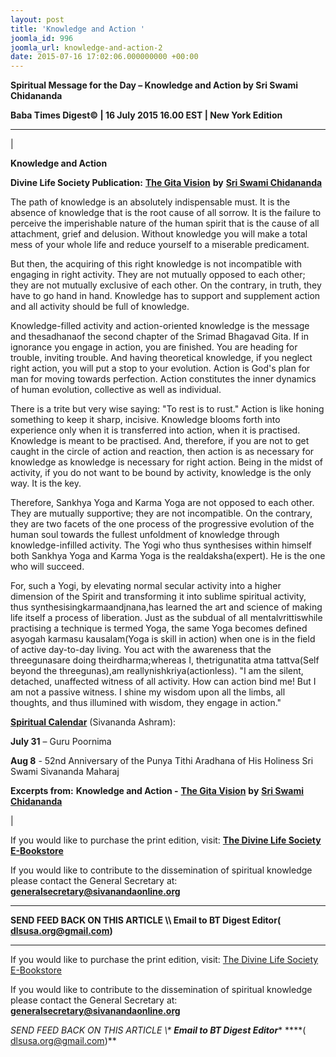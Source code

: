 ```yaml
---
layout: post
title: 'Knowledge and Action '
joomla_id: 996
joomla_url: knowledge-and-action-2
date: 2015-07-16 17:02:06.000000000 +00:00
---
```

  

















































**Spiritual Message for the Day – Knowledge and Action by Sri Swami Chidananda**

 **Baba Times Digest© | 16 July 2015 16.00 EST | New York Edition**

* * *

| 

**Knowledge and Action**

**Divine Life Society Publication:** [**The Gita Vision**](http://www.dlshq.org/download/gita_vision.htm#_VPID_10) **by** [**Sri Swami Chidananda**](http://www.dlshq.org/saints/chida.htm)

The path of knowledge is an absolutely indispensable must. It is the absence of knowledge that is the root cause of all sorrow. It is the failure to perceive the imperishable nature of the human spirit that is the cause of all attachment, grief and delusion. Without knowledge you will make a total mess of your whole life and reduce yourself to a miserable predicament.

But then, the acquiring of this right knowledge is not incompatible with engaging in right activity. They are not mutually opposed to each other; they are not mutually exclusive of each other. On the contrary, in truth, they have to go hand in hand. Knowledge has to support and supplement action and all activity should be full of knowledge.

Knowledge-filled activity and action-oriented knowledge is the message and thesadhanaof the second chapter of the Srimad Bhagavad Gita. If in ignorance you engage in action, you are finished. You are heading for trouble, inviting trouble. And having theoretical knowledge, if you neglect right action, you will put a stop to your evolution. Action is God's plan for man for moving towards perfection. Action constitutes the inner dynamics of human evolution, collective as well as individual.

There is a trite but very wise saying: "To rest is to rust." Action is like honing something to keep it sharp, incisive. Knowledge blooms forth into experience only when it is transferred into action, when it is practised. Knowledge is meant to be practised. And, therefore, if you are not to get caught in the circle of action and reaction, then action is as necessary for knowledge as knowledge is necessary for right action. Being in the midst of activity, if you do not want to be bound by activity, knowledge is the only way. It is the key.

Therefore, Sankhya Yoga and Karma Yoga are not opposed to each other. They are mutually supportive; they are not incompatible. On the contrary, they are two facets of the one process of the progressive evolution of the human soul towards the fullest unfoldment of knowledge through knowledge-infilled activity. The Yogi who thus synthesises within himself both Sankhya Yoga and Karma Yoga is the realdaksha(expert). He is the one who will succeed.

For, such a Yogi, by elevating normal secular activity into a higher dimension of the Spirit and transforming it into sublime spiritual activity, thus synthesisingkarmaandjnana,has learned the art and science of making life itself a process of liberation. Just as the subdual of all mentalvrittiswhile practising a technique is termed Yoga, the same Yoga becomes defined asyogah karmasu kausalam(Yoga is skill in action) when one is in the field of active day-to-day living. You act with the awareness that the threegunasare doing theirdharma;whereas I, thetrigunatita atma tattva(Self beyond the threegunas),am reallynishkriya(actionless). "I am the silent, detached, unaffected witness of all activity. How can action bind me! But I am not a passive witness. I shine my wisdom upon all the limbs, all thoughts, and thus illumined with wisdom, they engage in action."

[**Spiritual Calendar**](http://dlshq.org/religions/calendar.htm) (Sivananda Ashram):

**July 31** – Guru Poornima

**Aug 8** - 52nd Anniversary of the Punya Tithi Aradhana of His Holiness Sri Swami Sivananda Maharaj



**Excerpts from:**  **Knowledge and Action -** [**The Gita Vision**](http://www.dlshq.org/download/gita_vision.htm#_VPID_10) **by** [**Sri Swami Chidananda**](http://www.dlshq.org/saints/chida.htm)

 |

If you would like to purchase the print edition, visit: **[The Divine Life Society E-Bookstore](http://www.dlshq.org/download/download.htm)**

If you would like to contribute to the dissemination of spiritual knowledge please contact the General Secretary at: [](mailto:%20%3Cscript%20type=%27text/javascript%27%3E%20%3C%21--%20var%20prefix%20=%20%27ma%27%20+%20%27il%27%20+%20%27to%27;%20var%20path%20=%20%27hr%27%20+%20%27ef%27%20+%20%27=%27;%20var%20addy57016%20=%20%27generalsecretary%27%20+%20%27@%27;%20addy57016%20=%20addy57016%20+%20%27sivanandaonline%27%20+%20%27.%27%20+%20%27org%27;%20document.write%28%27%3Ca%20%27%20+%20path%20+%20%27%5C%27%27%20+%20prefix%20+%20%27:%27%20+%20addy57016%20+%20%27%5C%27%3E%27%29;%20document.write%28addy57016%29;%20document.write%28%27%3C%5C/a%3E%27%29;%20//--%3E%5Cn%20%3C/script%3E%3Cscript%20type=%27text/javascript%27%3E%20%3C%21--%20document.write%28%27%3Cspan%20style=%5C%27display:%20none;%5C%27%3E%27%29;%20//--%3E%20%3C/script%3EThis%20email%20address%20is%20being%20protected%20from%20spambots.%20You%20need%20JavaScript%20enabled%20to%20view%20it.%20%3Cscript%20type=%27text/javascript%27%3E%20%3C%21--%20document.write%28%27%3C/%27%29;%20document.write%28%27span%3E%27%29;%20//--%3E%20%3C/script%3E?subject=Contribution%20to%20Dissemination%20of%20Spiritual%20Knowledge) **generalsecretary@sivanandaonline.org**

****

**SEND FEED BACK ON THIS ARTICLE \\\ Email to BT Digest Editor[](mailto:%20%3Cscript%20type=%27text/javascript%27%3E%20%3C%21--%20var%20prefix%20=%20%27ma%27%20+%20%27il%27%20+%20%27to%27;%20var%20path%20=%20%27hr%27%20+%20%27ef%27%20+%20%27=%27;%20var%20addy72654%20=%20%27dlsusa.org%27%20+%20%27@%27;%20addy72654%20=%20addy72654%20+%20%27gmail%27%20+%20%27.%27%20+%20%27com%27;%20document.write%28%27%3Ca%20%27%20+%20path%20+%20%27%5C%27%27%20+%20prefix%20+%20%27:%27%20+%20addy72654%20+%20%27%5C%27%3E%27%29;%20document.write%28addy72654%29;%20document.write%28%27%3C%5C/a%3E%27%29;%20//--%3E%5Cn%20%3C/script%3E%3Cscript%20type=%27text/javascript%27%3E%20%3C%21--%20document.write%28%27%3Cspan%20style=%5C%27display:%20none;%5C%27%3E%27%29;%20//--%3E%20%3C/script%3EThis%20email%20address%20is%20being%20protected%20from%20spambots.%20You%20need%20JavaScript%20enabled%20to%20view%20it.%20%3Cscript%20type=%27text/javascript%27%3E%20%3C%21--%20document.write%28%27%3C/%27%29;%20document.write%28%27span%3E%27%29;%20//--%3E%20%3C/script%3E?subject=DLS%20Posts)( [dlsusa.org@gmail.com](mailto:dlsusa.org@gmail.com))**



* * *



  

If you would like to purchase the print edition, visit: [The Divine Life Society E-Bookstore](http://www.dlshq.org/download/download.htm)

If you would like to contribute to the dissemination of spiritual knowledge please contact the General Secretary at: **[generalsecretary@sivanandaonline.org](mailto:generalsecretary@sivanandaonline.org)**

**SEND FEED BACK ON THIS ARTICLE \\\**  **Email to BT Digest Editor**** [](mailto:%20%3Cscript%20type=%27text/javascript%27%3E%20%3C%21--%20var%20prefix%20=%20%27ma%27%20+%20%27il%27%20+%20%27to%27;%20var%20path%20=%20%27hr%27%20+%20%27ef%27%20+%20%27=%27;%20var%20addy72654%20=%20%27dlsusa.org%27%20+%20%27@%27;%20addy72654%20=%20addy72654%20+%20%27gmail%27%20+%20%27.%27%20+%20%27com%27;%20document.write%28%27%3Ca%20%27%20+%20path%20+%20%27%5C%27%27%20+%20prefix%20+%20%27:%27%20+%20addy72654%20+%20%27%5C%27%3E%27%29;%20document.write%28addy72654%29;%20document.write%28%27%3C%5C/a%3E%27%29;%20//--%3E%5Cn%20%3C/script%3E%3Cscript%20type=%27text/javascript%27%3E%20%3C%21--%20document.write%28%27%3Cspan%20style=%5C%27display:%20none;%5C%27%3E%27%29;%20//--%3E%20%3C/script%3EThis%20email%20address%20is%20being%20protected%20from%20spambots.%20You%20need%20JavaScript%20enabled%20to%20view%20it.%20%3Cscript%20type=%27text/javascript%27%3E%20%3C%21--%20document.write%28%27%3C/%27%29;%20document.write%28%27span%3E%27%29;%20//--%3E%20%3C/script%3E?subject=DLS%20Posts)****( [dlsusa.org@gmail.com](mailto:dlsusa.org@gmail.com))**  
